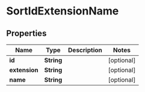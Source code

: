 
# SortIdExtensionName

## Properties
Name | Type | Description | Notes
------------ | ------------- | ------------- | -------------
**id** | **String** |  |  [optional]
**extension** | **String** |  |  [optional]
**name** | **String** |  |  [optional]



